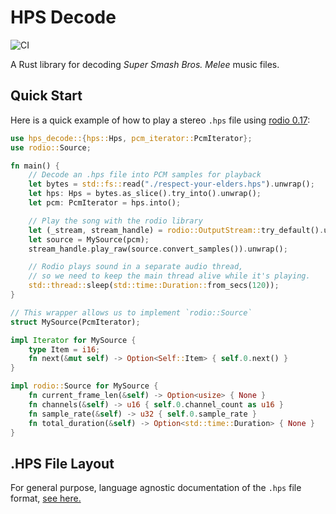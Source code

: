 # HPS Decode

![CI](https://github.com/DarylPinto/hps_decode/actions/workflows/ci.yml/badge.svg)

A Rust library for decoding _Super Smash Bros. Melee_ music files.

## Quick Start

Here is a quick example of how to play a stereo `.hps` file using [rodio 0.17](https://docs.rs/rodio/0.17.1/rodio/index.html):

```rs
use hps_decode::{hps::Hps, pcm_iterator::PcmIterator};
use rodio::Source;

fn main() {
    // Decode an .hps file into PCM samples for playback
    let bytes = std::fs::read("./respect-your-elders.hps").unwrap();
    let hps: Hps = bytes.as_slice().try_into().unwrap();
    let pcm: PcmIterator = hps.into();

    // Play the song with the rodio library
    let (_stream, stream_handle) = rodio::OutputStream::try_default().unwrap();
    let source = MySource(pcm);
    stream_handle.play_raw(source.convert_samples()).unwrap();

    // Rodio plays sound in a separate audio thread,
    // so we need to keep the main thread alive while it's playing.
    std::thread::sleep(std::time::Duration::from_secs(120));
}

// This wrapper allows us to implement `rodio::Source`
struct MySource(PcmIterator);

impl Iterator for MySource {
    type Item = i16;
    fn next(&mut self) -> Option<Self::Item> { self.0.next() }
}

impl rodio::Source for MySource {
    fn current_frame_len(&self) -> Option<usize> { None }
    fn channels(&self) -> u16 { self.0.channel_count as u16 }
    fn sample_rate(&self) -> u32 { self.0.sample_rate }
    fn total_duration(&self) -> Option<std::time::Duration> { None }
}
```

## .HPS File Layout

For general purpose, language agnostic documentation of the `.hps` file format,
[see here.](https://github.com/DarylPinto/hps_decode/blob/main/HPS-LAYOUT.md)
